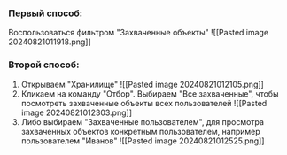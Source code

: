 ### Первый способ:
Воспользоваться фильтром "Захваченные объекты"
![[Pasted image 20240821011918.png]]
### Второй способ:
1. Открываем "Хранилище"
![[Pasted image 20240821012105.png]]
2. Кликаем на команду "Отбор". Выбираем "Все захваченные", чтобы посмотреть захваченные объекты всех пользователей
![[Pasted image 20240821012303.png]]
3. Либо выбираем "Захваченные пользователем", для просмотра захваченных объектов конкретным пользователем, например пользователем "Иванов"
![[Pasted image 20240821012525.png]]